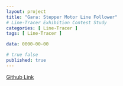 ```yaml
---
layout: project
title: "Gara: Stepper Motor Line Follower"
# Line-Tracer Exhibition Contest Study
categories: [ Line-Tracer ]
tags: [ Line-Tracer ]

data: 0000-00-00

# true false
published: true
---
```


[Github Link](https://github.com/nodang/LineTracer_Gara)